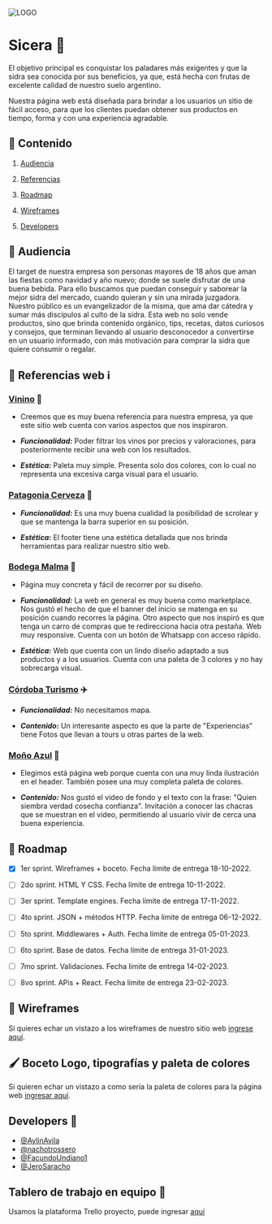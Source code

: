 ![LOGO](https://user-images.githubusercontent.com/61055543/196007158-41a8273d-4c77-4c81-8d63-351424f255b4.png)

# Sicera :champagne:

El objetivo principal es conquistar los paladares más exigentes y que la sidra sea conocida por sus beneficios, ya que, está hecha
con frutas de excelente calidad de nuestro suelo argentino.

Nuestra página web está diseñada para brindar a los usuarios un sitio de fácil acceso, para que los clientes puedan obtener 
sus productos en tiempo, forma y con una experiencia agradable. 
    

    

## :apple: Contenido 

  1. [Audiencia](https://github.com/nachotrossero/grupo_7_Sicera/blob/main/README.md#apple-audiencia)

  2. [Referencias](https://github.com/nachotrossero/grupo_7_Sicera/blob/main/README.md#apple-referencias-web)

  3. [Roadmap](https://github.com/nachotrossero/grupo_7_Sicera/blob/main/README.md#apple-roadmap)

  4. [Wireframes](https://github.com/nachotrossero/grupo_7_Sicera/blob/main/README.md#apple-wireframes)

  5. [Developers](https://github.com/nachotrossero/grupo_7_Sicera/blob/main/README.md#developers-clinking_glasses)


## :apple: Audiencia 

   El target de nuestra empresa son personas mayores de 18 años que aman las fiestas como navidad y año 
   nuevo; donde se suele disfrutar de una buena bebida. Para ello buscamos que puedan conseguir y saborear
   la mejor sidra del mercado, cuando quieran y sin una mirada juzgadora.
   Nuestro público es un evangelizador de la misma, que ama dar cátedra y sumar más discípulos al culto de
   la sidra.
   Esta web no solo vende productos, sino que brinda contenido orgánico, tips, recetas, datos curiosos y
   consejos, que terminan llevando al usuario desconocedor a convertirse en un usuario informado, con más
   motivación para comprar la sidra que quiere consumir o regalar.



## :apple: Referencias web :information_source:


  ### [Vinino](https://www.vivino.com/) :wine_glass:
  
   * Creemos que es muy buena referencia para nuestra empresa, ya que este sitio web cuenta con varios
    aspectos que nos inspiraron.

   * **_Funcionalidad:_**
    Poder filtrar los vinos por precios y valoraciones, para posteriormente recibir una web con
    los resultados.

   * **_Estética:_**
    Paleta muy simple. Presenta solo dos colores, con lo cual no representa una excesiva carga visual
    para el usuario.
    

   
  ### [Patagonia Cerveza](https://www.cervezapatagonia.com.ar/) :beers:
   

   * **_Funcionalidad:_** 
    Es una muy buena cualidad la posibilidad de scrolear y que se mantenga la barra superior en su posición.

   * **_Estética:_**
    El footer tiene una estética detallada que nos brinda herramientas para realizar nuestro sitio web.
    
    
    

  ### [Bodega Malma](https://shop.bodegamalma.com.ar/) :grapes:
   

  * Página muy concreta y fácil de recorrer por su diseño.

   * **_Funcionalidad:_**
    La web en general es muy buena como marketplace.
    Nos gustó el hecho de que el banner del inicio se matenga en su posición cuando recorres la página.
    Otro aspecto que nos inspiró es que tenga un carro de compras que te redirecciona hacia otra pestaña.
    Web muy responsive.
    Cuenta con un botón de Whatsapp con acceso rápido.

   * **_Estética:_** 
    Web que cuenta con un lindo diseño adaptado a sus productos y a los usuarios.
    Cuenta con una paleta de 3 colores y no hay sobrecarga visual.

  
  
  ### [Córdoba Turismo](https://www.cordobaturismo.gov.ar/cosa_para_hacer/caminos-del-vino/) :airplane:
   

   * **_Funcionalidad:_**
    No necesitamos mapa.

   * **_Contenido:_**
    Un interesante aspecto es que la parte de "Experiencias" tiene Fotos que llevan a tours u otras partes de
    la web.
    
    
    
  ### [Moño Azul](https://mazul.com.ar/) :ribbon:
   

  * Elegimos está página web porque cuenta con una muy linda ilustración en el header. También posee una muy
    completa paleta de colores.

  * **_Contenido:_**
    Nos gustó el video de fondo y el texto con la frase: "Quien siembra verdad cosecha confianza".
    Invitación a conocer las chacras que se muestran en el video, permitiendo al usuario vivir de cerca una buena experiencia.

 


## :apple: Roadmap 

   - [x] 1er sprint. Wireframes + boceto. Fecha límite de entrega 18-10-2022.

   - [ ] 2do sprint. HTML Y CSS. Fecha límite de entrega 10-11-2022.

   - [ ] 3er sprint. Template engines. Fecha límite de entrega 17-11-2022.

   - [ ] 4to sprint. JSON + métodos HTTP. Fecha límite de entrega 06-12-2022.

   - [ ] 5to sprint. Middlewares + Auth. Fecha límite de entrega 05-01-2023.

   - [ ] 6to sprint. Base de datos. Fecha límite de entrega 31-01-2023.

   - [ ] 7mo sprint. Validaciones. Fecha límite de entrega 14-02-2023.

   - [ ] 8vo sprint. APis + React. Fecha límite de entrega 23-02-2023.


## :apple: Wireframes 

   Si quieres echar un vistazo a los wireframes de nuestro sitio web [ingrese aquí](https://www.figma.com/file/O5lbgB9RD6ZjLMi2E1M0Tb/DH---Proyecto-integrador---Sprint-1-Wireframes?node-id=0%3A1).
   
## 🖌️ Boceto Logo, tipografías y paleta de colores
   Si quieren echar un vistazo a como sería la paleta de colores para la página web [ingresar aquí](https://www.figma.com/file/O5lbgB9RD6ZjLMi2E1M0Tb/DH---Proyecto-integrador---Sprint-1-Wireframes?node-id=119%3A869).

##  Developers :clinking_glasses:

   - [@AylinAvila](https://github.com/AylinAvila)
   - [@nachotrossero](https://github.com/nachotrossero)
   - [@FacundoUndiano1](https://github.com/FacundoUndiano1)
   - [@JeroSaracho](https://github.com/JeroSaracho)

## Tablero de trabajo en equipo 🥇
   Usamos la plataforma Trello proyecto, puede ingresar [aquí](https://trello.com/invite/b/9ol5Dujp/ae0e16843ecde057208a7cb955dae1ff/proyecto-integrador-e-comerce)
